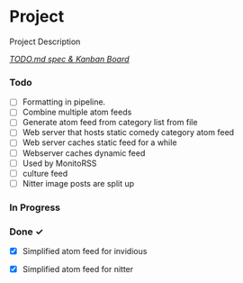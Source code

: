 # Project

Project Description

<em>[TODO.md spec & Kanban Board](https://bit.ly/3fCwKfM)</em>

### Todo

- [ ] Formatting in pipeline.  
- [ ] Combine multiple atom feeds  
- [ ] Generate atom feed from category list from file  
- [ ] Web server that hosts static comedy category atom feed  
- [ ] Web server caches static feed for a while  
- [ ] Webserver caches dynamic feed  
- [ ] Used by MonitoRSS  
- [ ] culture feed  
- [ ] Nitter image posts are split up  

### In Progress


### Done ✓

- [x] Simplified atom feed for invidious  
- [x] Simplified atom feed for nitter  

